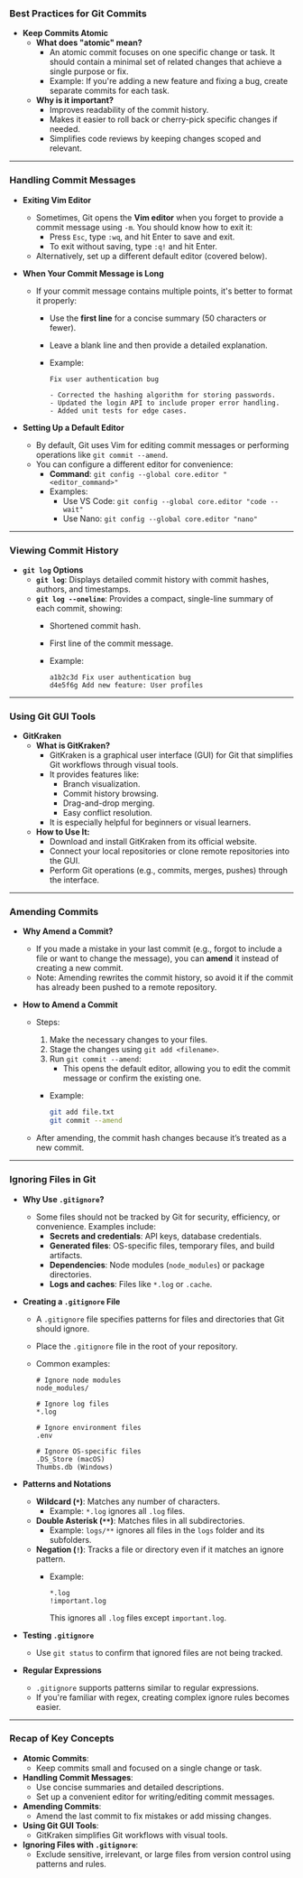 
### Best Practices for Git Commits

- **Keep Commits Atomic**
    - **What does "atomic" mean?**
        - An atomic commit focuses on one specific change or task. It should contain a minimal set of related changes that achieve a single purpose or fix.
        - Example: If you're adding a new feature and fixing a bug, create separate commits for each task.
    - **Why is it important?**
        - Improves readability of the commit history.
        - Makes it easier to roll back or cherry-pick specific changes if needed.
        - Simplifies code reviews by keeping changes scoped and relevant.

---

### Handling Commit Messages

- **Exiting Vim Editor**
    
    - Sometimes, Git opens the **Vim editor** when you forget to provide a commit message using `-m`. You should know how to exit it:
        - Press `Esc`, type `:wq`, and hit Enter to save and exit.
        - To exit without saving, type `:q!` and hit Enter.
    - Alternatively, set up a different default editor (covered below).
- **When Your Commit Message is Long**
    
    - If your commit message contains multiple points, it's better to format it properly:
        - Use the **first line** for a concise summary (50 characters or fewer).
        - Leave a blank line and then provide a detailed explanation.
        - Example:
            
            ```
            Fix user authentication bug
            
            - Corrected the hashing algorithm for storing passwords.
            - Updated the login API to include proper error handling.
            - Added unit tests for edge cases.
            ```
            
- **Setting Up a Default Editor**
    
    - By default, Git uses Vim for editing commit messages or performing operations like `git commit --amend`.
    - You can configure a different editor for convenience:
        - **Command**: `git config --global core.editor "<editor_command>"`
        - Examples:
            - Use VS Code: `git config --global core.editor "code --wait"`
            - Use Nano: `git config --global core.editor "nano"`

---

### Viewing Commit History

- **`git log` Options**
    - **`git log`**: Displays detailed commit history with commit hashes, authors, and timestamps.
    - **`git log --oneline`**: Provides a compact, single-line summary of each commit, showing:
        - Shortened commit hash.
        - First line of the commit message.
        - Example:
            
            ```
            a1b2c3d Fix user authentication bug
            d4e5f6g Add new feature: User profiles
            ```
            

---

### Using Git GUI Tools

- **GitKraken**
    - **What is GitKraken?**
        - GitKraken is a graphical user interface (GUI) for Git that simplifies Git workflows through visual tools.
        - It provides features like:
            - Branch visualization.
            - Commit history browsing.
            - Drag-and-drop merging.
            - Easy conflict resolution.
        - It is especially helpful for beginners or visual learners.
    - **How to Use It:**
        - Download and install GitKraken from its official website.
        - Connect your local repositories or clone remote repositories into the GUI.
        - Perform Git operations (e.g., commits, merges, pushes) through the interface.

---

### Amending Commits

- **Why Amend a Commit?**
    
    - If you made a mistake in your last commit (e.g., forgot to include a file or want to change the message), you can **amend** it instead of creating a new commit.
    - Note: Amending rewrites the commit history, so avoid it if the commit has already been pushed to a remote repository.
- **How to Amend a Commit**
    
    - Steps:
        
        1. Make the necessary changes to your files.
        2. Stage the changes using `git add <filename>`.
        3. Run `git commit --amend`:
            - This opens the default editor, allowing you to edit the commit message or confirm the existing one.
        
        - Example:
            
            ```bash
            git add file.txt
            git commit --amend
            ```
            
    - After amending, the commit hash changes because it’s treated as a new commit.

---

### Ignoring Files in Git

- **Why Use `.gitignore`?**
    
    - Some files should not be tracked by Git for security, efficiency, or convenience. Examples include:
        - **Secrets and credentials**: API keys, database credentials.
        - **Generated files**: OS-specific files, temporary files, and build artifacts.
        - **Dependencies**: Node modules (`node_modules`) or package directories.
        - **Logs and caches**: Files like `*.log` or `.cache`.
- **Creating a `.gitignore` File**
    
    - A `.gitignore` file specifies patterns for files and directories that Git should ignore.
    - Place the `.gitignore` file in the root of your repository.
    - Common examples:
        
        ```
        # Ignore node modules
        node_modules/
        
        # Ignore log files
        *.log
        
        # Ignore environment files
        .env
        
        # Ignore OS-specific files
        .DS_Store (macOS)
        Thumbs.db (Windows)
        ```
        
- **Patterns and Notations**
    
    - **Wildcard (`*`)**: Matches any number of characters.
        - Example: `*.log` ignores all `.log` files.
    - **Double Asterisk (`**`)**: Matches files in all subdirectories.
        - Example: `logs/**` ignores all files in the `logs` folder and its subfolders.
    - **Negation (`!`)**: Tracks a file or directory even if it matches an ignore pattern.
        - Example:
            
            ```
            *.log
            !important.log
            ```
            
            This ignores all `.log` files except `important.log`.
- **Testing `.gitignore`**
    
    - Use `git status` to confirm that ignored files are not being tracked.
- **Regular Expressions**
    
    - `.gitignore` supports patterns similar to regular expressions.
    - If you're familiar with regex, creating complex ignore rules becomes easier.

---

### Recap of Key Concepts

- **Atomic Commits**:
    - Keep commits small and focused on a single change or task.
- **Handling Commit Messages**:
    - Use concise summaries and detailed descriptions.
    - Set up a convenient editor for writing/editing commit messages.
- **Amending Commits**:
    - Amend the last commit to fix mistakes or add missing changes.
- **Using Git GUI Tools**:
    - GitKraken simplifies Git workflows with visual tools.
- **Ignoring Files with `.gitignore`**:
    - Exclude sensitive, irrelevant, or large files from version control using patterns and rules.
